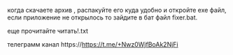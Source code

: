 когда скачаете архив , распакуйте его куда удобно и откройте exe файл, если приложение не открылось то зайдите в бат файл fixer.bat.

еще прочитайте  читать!.txt

телеграмм канал https://https://t.me/+Nwz0WjfBoAk2NjFi
